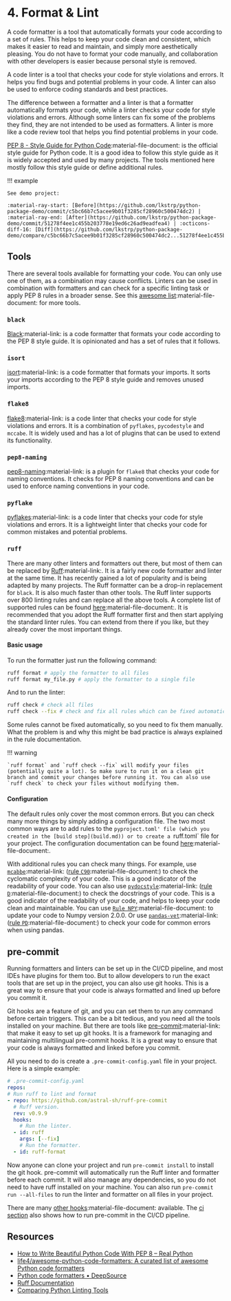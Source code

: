 # 4. Format & Lint

A code formatter is a tool that automatically formats your code according to a set of rules. This helps to keep your code clean and consistent, which makes it easier to read and maintain, and simply more aesthetically pleasing. You do not have to format your code manually, and collaboration with other developers is easier because personal style is removed.

A code linter is a tool that checks your code for style violations and errors. It helps you find bugs and potential problems in your code. A linter can also be used to enforce coding standards and best practices.

The difference between a formatter and a linter is that a formatter automatically formats your code, while a linter checks your code for style violations and errors. Although some linters can fix some of the problems they find, they are not intended to be used as formatters. A linter is more like a code review tool that helps you find potential problems in your code.

[PEP 8 - Style Guide for Python Code](https://peps.python.org/pep-0008/):material-file-document: is the official style guide for Python code. It is a good idea to follow this style guide as it is widely accepted and used by many projects. The tools mentioned here mostly follow this style guide or define additional rules.

!!! example

    See demo project:
    
    :material-ray-start: [Before](https://github.com/lkstrp/python-package-demo/commit/c5bc66b7c5acee9b01f3285cf28960c500474dc2) | :material-ray-end: [After](https://github.com/lkstrp/python-package-demo/commit/51278f4ee1c455b203778e19ed6c26ad9eadfea4) | :octicons-diff-16: [Diff](https://github.com/lkstrp/python-package-demo/compare/c5bc66b7c5acee9b01f3285cf28960c500474dc2...51278f4ee1c455b203778e19ed6c26ad9eadfea4)

## Tools

There are several tools available for formatting your code. You can only use one of them, as a combination may cause conflicts. Linters can be used in combination with formatters and can check for a specific linting task or apply PEP 8 rules in a broader sense. See this [awesome list](https://github.com/life4/awesome-python-code-formatters):material-file-document: for more tools.

### `black`

[Black](https://black.readthedocs.io/en/stable/):material-link: is a code formatter that formats your code according to the PEP 8 style guide. It is opinionated and has a set of rules that it follows.

### `isort`

[isort](https://pycqa.github.io/isort/):material-link: is a code formatter that formats your imports. It sorts your imports according to the PEP 8 style guide and removes unused imports.

### `flake8`

[flake8](https://flake8.pycqa.org/en/latest/):material-link: is a code linter that checks your code for style violations and errors. It is a combination of `pyflakes`, `pycodestyle` and `mccabe`. It is widely used and has a lot of plugins that can be used to extend its functionality.

### `pep8-naming`

[pep8-naming](https://pypi.org/project/pep8-naming/):material-link: is a plugin for `flake8` that checks your code for naming conventions. It checks for PEP 8 naming conventions and can be used to enforce naming conventions in your code.

### `pyflake`

[pyflakes](https://pypi.org/project/pyflakes/):material-link: is a code linter that checks your code for style violations and errors. It is a lightweight linter that checks your code for common mistakes and potential problems.

### `ruff`

There are many other linters and formatters out there, but most of them can be replaced by [Ruff](https://docs.astral.sh/ruff/):material-link:. It is a fairly new code formatter and linter at the same time. It has recently gained a lot of popularity and is being adapted by many projects. The Ruff formatter can be a drop-in replacement for `black`. It is also much faster than other tools. The Ruff linter supports over 800 linting rules and can replace all the above tools. A complete list of supported rules can be found [here](https://docs.astral.sh/ruff/rules/):material-file-document:. It is recommended that you adopt the Ruff formatter first and then start applying the standard linter rules. You can extend from there if you like, but they already cover the most important things.

#### Basic usage

To run the formatter just run the following command:

```bash
ruff format # apply the formatter to all files
ruff format my_file.py # apply the formatter to a single file
```
And to run the linter:

```bash
ruff check # check all files
ruff check --fix # check and fix all rules which can be fixed automatically
```
Some rules cannot be fixed automatically, so you need to fix them manually. What the problem is and why this might be bad practice is always explained in the rule documentation.

!!! warning

    `ruff format` and `ruff check --fix` will modify your files (potentially quite a lot). So make sure to run it on a clean git branch and commit your changes before running it. You can also use `ruff check` to check your files without modifying them.

#### Configuration
The default rules only cover the most common errors. But you can check many more things by simply adding a configuration file. The two most common ways are to add rules to the `pyproject.toml' file (which you created in the [build step](build.md)) or to create a `ruff.toml` file for your project. The configuration documentation can be found [here](https://docs.astral.sh/ruff/configuration/#__tabbed_1_2):material-file-document:.

With additional rules you can check many things. For example, use [`mcabbe`](https://pypi.org/project/mccabe/):material-link: ([rule `C90`](https://docs.astral.sh/ruff/rules/#mccabe-c90):material-file-document:) to check the cyclomatic complexity of your code. This is a good indicator of the readability of your code. You can also use [`pydocstyle`](https://pypi.org/project/pydocstyle/):material-link: ([rule `D`](https://docs.astral.sh/ruff/rules/#pydocstyle-d):material-file-document:) to check the docstrings of your code. This is a good indicator of the readability of your code, and helps to keep your code clean and maintainable. You can use [`Rule NPY`](https://docs.astral.sh/ruff/rules/#numpy-specific-rules-npy):material-file-document: to update your code to Numpy version 2.0.0. Or use [`pandas-vet`](https://pypi.org/project/pandas-vet/):material-link: ([rule `PD`](https://docs.astral.sh/ruff/rules/#pandas-vet-p):material-file-document:) to check your code for common errors when using pandas.


## pre-commit
Running formatters and linters can be set up in the CI/CD pipeline, and most IDEs have plugins for them too. But to allow developers to run the exact tools that are set up in the project, you can also use git hooks. This is a great way to ensure that your code is always formatted and lined up before you commit it.

Git hooks are a feature of git, and you can set them to run any command before certain triggers. This can be a bit tedious, and you need all the tools installed on your machine. But there are tools like [pre-commit](https://pre-commit.com/):material-link: that make it easy to set up git hooks. It is a framework for managing and maintaining multilingual pre-commit hooks. It is a great way to ensure that your code is always formatted and linked before you commit.

All you need to do is create a `.pre-commit-config.yaml` file in your project. Here is a simple example:

```yaml
# .pre-commit-config.yaml
repos:
# Run ruff to lint and format
- repo: https://github.com/astral-sh/ruff-pre-commit
  # Ruff version.
  rev: v0.9.9
  hooks:
    # Run the linter.
  - id: ruff
    args: [--fix]
    # Run the formatter.
  - id: ruff-format
```

Now anyone can clone your project and run `pre-commit install` to install the git hook. pre-commit will automatically run the Ruff linter and formatter before each commit. It will also manage any dependencies, so you do not need to have ruff installed on your machine. You can also run `pre-commit run --all-files` to run the linter and formatter on all files in your project. 

There are many [other hooks](https://pre-commit.com/hooks.html):material-file-document: available. The [ci section](ci.md) also shows how to run pre-commit in the CI/CD pipeline.

## Resources
- [How to Write Beautiful Python Code With PEP 8 – Real Python](https://realpython.com/python-pep8/)
- [life4/awesome-python-code-formatters: A curated list of awesome Python code formatters](https://github.com/life4/awesome-python-code-formatters)
- [Python code formatters • DeepSource](https://deepsource.com/blog/python-code-formatters)
- [Ruff Documentation](https://docs.astral.sh/ruff/)
- [Comparing Python Linting Tools](https://realpython.com/python-code-quality/)
